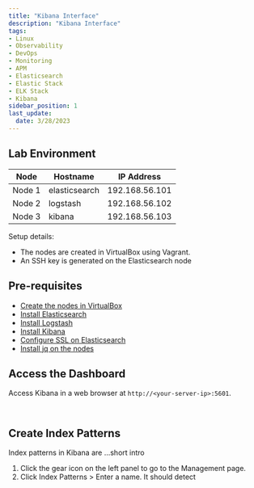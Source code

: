 ```yaml
---
title: "Kibana Interface"
description: "Kibana Interface"
tags: 
- Linux
- Observability
- DevOps
- Monitoring 
- APM
- Elasticsearch
- Elastic Stack
- ELK Stack
- Kibana
sidebar_position: 1
last_update:
  date: 3/28/2023
---
```



## Lab Environment 

| Node    | Hostname       | IP Address       | 
|---------|----------------|------------------|
| Node 1  | elasticsearch  |  192.168.56.101  |
| Node 2  | logstash       |  192.168.56.102  |
| Node 3  | kibana         |  192.168.56.103  |

Setup details:

- The nodes are created in VirtualBox using Vagrant.
- An SSH key is generated on the Elasticsearch node

## Pre-requisites 

- [Create the nodes in VirtualBox](/docs/018-Observability/020-Elastic-Stack/002-Setting-up/001-Using-Vagrant-and-VirtualBox.md#setup-the-virtual-machines)
- [Install Elasticsearch](/docs/018-Observability/020-Elastic-Stack/002-Setting-up/001-Using-Vagrant-and-VirtualBox.md#install-elasticsearch-817)
- [Install Logstash](/docs/018-Observability/020-Elastic-Stack/006-Logstash/001-Installing-Logstash.md)
- [Install Kibana](/docs/018-Observability/020-Elastic-Stack/006-Logstash/001-Installing-Logstash.md)
- [Configure SSL on Elasticsearch](/docs/018-Observability/020-Elastic-Stack/002-Setting-up/003-SSL-Configuration.md)
- [Install jq on the nodes](https://www.scaler.com/topics/linux-jq/)


## Access the Dashboard 

Access Kibana in a web browser at `http://<your-server-ip>:5601`.

```bash
  
```

## Create Index Patterns 

Index patterns in Kibana are ...short intro 

1. Click the gear icon on the left panel to go to the Management page.
2. Click Index Patterns > Enter a name. It should detect